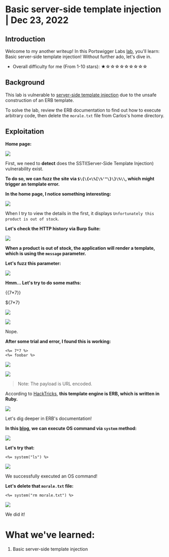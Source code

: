# Basic server-side template injection | Dec 23, 2022

## Introduction

Welcome to my another writeup! In this Portswigger Labs [lab](https://portswigger.net/web-security/server-side-template-injection/exploiting/lab-server-side-template-injection-basic), you'll learn: Basic server-side template injection! Without further ado, let's dive in.

- Overall difficulty for me (From 1-10 stars): ★☆☆☆☆☆☆☆☆☆

## Background

This lab is vulnerable to [server-side template injection](https://portswigger.net/web-security/server-side-template-injection) due to the unsafe construction of an ERB template.

To solve the lab, review the ERB documentation to find out how to execute arbitrary code, then delete the `morale.txt` file from Carlos's home directory.

## Exploitation

**Home page:**

![](https://raw.githubusercontent.com/siunam321/CTF-Writeups/main/Portswigger-Labs/Server-Side-Template-Injection/SSTI-1/images/Pasted%20image%2020221223001315.png)

First, we need to **detect** does the SSTI(Server-Side Template Injection) vulnerability exist.

**To do so, we can fuzz the site via `$\{\{<\%[\%'"\}\}\%\\`, which might trigger an template error.**

**In the home page, I notice something interesting:**

![](https://raw.githubusercontent.com/siunam321/CTF-Writeups/main/Portswigger-Labs/Server-Side-Template-Injection/SSTI-1/images/Pasted%20image%2020221223001635.png)

When I try to view the details in the first, it displays `Unfortunately this product is out of stock`.

**Let's check the HTTP history via Burp Suite:**

![](https://raw.githubusercontent.com/siunam321/CTF-Writeups/main/Portswigger-Labs/Server-Side-Template-Injection/SSTI-1/images/Pasted%20image%2020221223001743.png)

**When a product is out of stock, the application will render a template, which is using the `message` parameter.**

**Let's fuzz this parameter:**

![](https://raw.githubusercontent.com/siunam321/CTF-Writeups/main/Portswigger-Labs/Server-Side-Template-Injection/SSTI-1/images/Pasted%20image%2020221223001953.png)

**Hmm... Let's try to do some maths:**

\{\{7\*7\}\}

$\{7\*7\}

![](https://raw.githubusercontent.com/siunam321/CTF-Writeups/main/Portswigger-Labs/Server-Side-Template-Injection/SSTI-1/images/Pasted%20image%2020221223002533.png)

![](https://raw.githubusercontent.com/siunam321/CTF-Writeups/main/Portswigger-Labs/Server-Side-Template-Injection/SSTI-1/images/Pasted%20image%2020221223002600.png)

Nope.

**After some trial and error, I found this is working:**
```
<%= 7*7 %>
<%= foobar %>
```

![](https://raw.githubusercontent.com/siunam321/CTF-Writeups/main/Portswigger-Labs/Server-Side-Template-Injection/SSTI-1/images/Pasted%20image%2020221223002737.png)

![](https://raw.githubusercontent.com/siunam321/CTF-Writeups/main/Portswigger-Labs/Server-Side-Template-Injection/SSTI-1/images/Pasted%20image%2020221223002902.png)

> Note: The payload is URL encoded.

According to [HackTricks](https://book.hacktricks.xyz/pentesting-web/ssti-server-side-template-injection#erb-ruby), **this template engine is ERB, which is written in Ruby.**

![](https://raw.githubusercontent.com/siunam321/CTF-Writeups/main/Portswigger-Labs/Server-Side-Template-Injection/SSTI-1/images/Pasted%20image%2020221223002944.png)

Let's dig deeper in ERB's documentation!

**In this [blog](https://www.rubyguides.com/2018/12/ruby-system/), we can execute OS command via `system` method:**

![](https://raw.githubusercontent.com/siunam321/CTF-Writeups/main/Portswigger-Labs/Server-Side-Template-Injection/SSTI-1/images/Pasted%20image%2020221223004012.png)

**Let's try that:**
```
<%= system("ls") %>
```

![](https://raw.githubusercontent.com/siunam321/CTF-Writeups/main/Portswigger-Labs/Server-Side-Template-Injection/SSTI-1/images/Pasted%20image%2020221223004139.png)

We successfully executed an OS command!

**Let's delete that `morale.txt` file:**
```
<%= system("rm morale.txt") %>
```

![](https://raw.githubusercontent.com/siunam321/CTF-Writeups/main/Portswigger-Labs/Server-Side-Template-Injection/SSTI-1/images/Pasted%20image%2020221223004241.png)

We did it!

# What we've learned:

1. Basic server-side template injection
